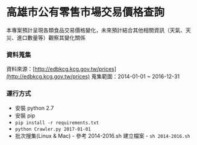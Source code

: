 # 高雄市公有零售市場交易價格查詢
本專案預計呈現各類食品交易價格變化，未來預計結合其他相關資訊（天氣、天災、進口數量等）觀察其變化關係

### 資料蒐集
資料來源：[http://edbkcg.kcg.gov.tw/prices](http://edbkcg.kcg.gov.tw/prices)
蒐集範圍：2014-01-01 ~ 2016-12-31

### 運行方式
 -   安裝 python 2.7
 -   安裝 pip
 -   `pip install -r requirements.txt`
 -   `python Crawler.py 2017-01-01`
 -   批次搜集(Linux & Mac)
    - 參考 2014-2016.sh 建立檔案
    - `sh 2014-2016.sh`
